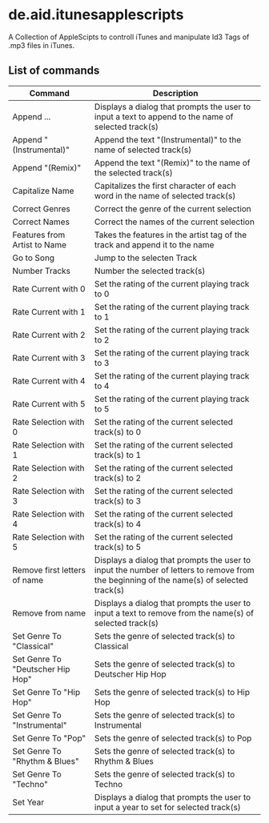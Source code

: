 # de.aid.itunesapplescripts

A Collection of AppleScipts to controll iTunes and manipulate Id3 Tags of .mp3 files in iTunes.

## List of commands

| Command | Description |
| --- | --- |
| Append ...                    | Displays a dialog that prompts the user to input a text to append to the name of selected track(s) |
| Append "(Instrumental)"       | Append the text "(Instrumental)" to the name of selected track(s)  |
| Append "(Remix)"              | Append the text "(Remix)" to the name of the selected track(s) |
| Capitalize Name               | Capitalizes the first character of each word in the name of selected track(s) |
| Correct Genres                | Correct the genre of the current selection |
| Correct Names                 | Correct the names of the current selection |
| Features from Artist to Name 	| Takes the features in the artist tag of the track and append it to the name |
| Go to Song                    | Jump to the selecten Track |
| Number Tracks                 | Number the selected track(s) |
| Rate Current with 0			| Set the rating of the current playing track to 0 |
| Rate Current with 1			| Set the rating of the current playing track to 1 |
| Rate Current with 2			| Set the rating of the current playing track to 2 |
| Rate Current with 3			| Set the rating of the current playing track to 3 |
| Rate Current with 4			| Set the rating of the current playing track to 4 |
| Rate Current with 5			| Set the rating of the current playing track to 5 |
| Rate Selection with 0			| Set the rating of the current selected track(s) to 0 |
| Rate Selection with 1			| Set the rating of the current selected track(s) to 1 |
| Rate Selection with 2			| Set the rating of the current selected track(s) to 2 |
| Rate Selection with 3			| Set the rating of the current selected track(s) to 3 |
| Rate Selection with 4			| Set the rating of the current selected track(s) to 4 |
| Rate Selection with 5			| Set the rating of the current selected track(s) to 5 |
| Remove first letters of name  | Displays a dialog that prompts the user to input the number of letters to remove from the beginning of the name(s) of selected track(s) |
| Remove from name              | Displays a dialog that prompts the user to input a text to remove from the name(s) of selected track(s) |
| Set Genre To "Classical"          | Sets the genre of selected track(s) to Classical |
| Set Genre To "Deutscher Hip Hop"  | Sets the genre of selected track(s) to Deutscher Hip Hop |
| Set Genre To "Hip Hop"            | Sets the genre of selected track(s) to Hip Hop |
| Set Genre To "Instrumental"       | Sets the genre of selected track(s) to Instrumental |
| Set Genre To "Pop"                | Sets the genre of selected track(s) to Pop |
| Set Genre To "Rhythm & Blues"     | Sets the genre of selected track(s) to Rhythm & Blues |
| Set Genre To "Techno"             | Sets the genre of selected track(s) to Techno |
| Set Year                          | Displays a dialog that prompts the user to input a year to set for selected track(s) |
